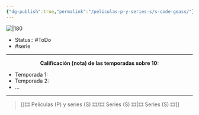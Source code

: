 ```yaml
---
{"dg-publish":true,"permalink":"/peliculas-p-y-series-s/s-code-geass/"}
---
```



![|180](https://m.media-amazon.com/images/M/MV5BYzZjY2MzYTAtMmQxMi00MWVjLTlkZGQtYjJmNWVhODY3YjdjXkEyXkFqcGdeQXVyNjAwNDUxODI@._V1_SX300.jpg)

- Status:: #ToDo 
- #serie

---

**<center>Calificación (nota) de las temporadas sobre 10:</center>**

- Temporada 1: 
- Temporada 2: 
- ...

---

> [[🎞️ Películas (P) y series (S) 🎞️/🎞️ Series (S) 🎞️\|🎞️ Series (S) 🎞️]]